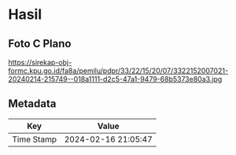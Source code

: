 # Hasil

## Foto C Plano

https://sirekap-obj-formc.kpu.go.id/fa8a/pemilu/pdpr/33/22/15/20/07/3322152007021-20240214-215749--018a1111-d2c5-47a1-9479-68b5373e80a3.jpg


## Metadata

| Key        | Value               |
| ---------- | ------------------- |
| Time Stamp | 2024-02-16 21:05:47 |



